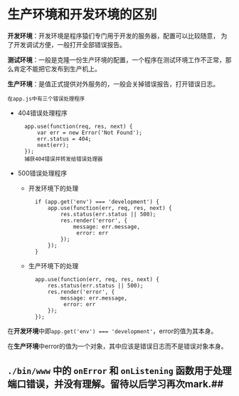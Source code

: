 # 生产环境和开发环境的区别 #

**开发环境**：开发环境是程序猿们专门用于开发的服务器，配置可以比较随意， 为了开发调试方便，一般打开全部错误报告。

**测试环境**：一般是克隆一份生产环境的配置，一个程序在测试环境工作不正常，那么肯定不能把它发布到生产机上。

**生产环境**：是值正式提供对外服务的，一般会关掉错误报告，打开错误日志。


	在app.js中有三个错误处理程序
+ 404错误处理程序
	
		app.use(function(req, res, next) {
    		var err = new Error('Not Found');
    		err.status = 404;
			next(err);
		});
		捕获404错误并转发给错误处理器
+ 500错误处理程序
	+ 开发环境下的处理

			if (app.get('env') === 'development') {
			    app.use(function(err, req, res, next) {
	    	    	res.status(err.status || 500);
       				res.render('error', {
        	    		message: err.message,
        	   			 error: err
	       			});
				});
			}

	+ 生产环境下的处理

			app.use(function(err, req, res, next) {
	    	    res.status(err.status || 500);
       			res.render('error', {
        	    	message: err.message,
        	   		 error: err
	       		});
			});
	
在**开发环境**中即`app.get('env') === 'development'`，error的值为其本身。

在**生产环境**中error的值为一个对象，其中应该是错误日志而不是错误对象本身。


## `./bin/www` 中的 `onError` 和 `onListening` 函数用于处理端口错误，并没有理解。留待以后学习再次mark.##